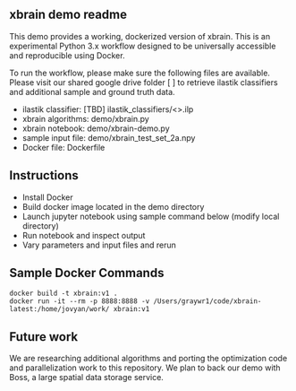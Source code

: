 ## xbrain demo readme

This demo provides a working, dockerized version of xbrain.  This is an experimental Python 3.x workflow designed to be universally accessible and reproducible using Docker.

To run the workflow, please make sure the following files are available.  Please visit our shared google drive folder [ ] to retrieve ilastik classifiers and additional sample and ground truth data.

- ilastik classifier:  [TBD] ilastik_classifiers/<>.ilp
- xbrain algorithms:  demo/xbrain.py
- xbrain notebook:  demo/xbrain-demo.py
- sample input file:  demo/xbrain_test_set_2a.npy
- Docker file:  Dockerfile

## Instructions

- Install Docker
- Build docker image located in the demo directory
- Launch jupyter notebook using sample command below (modify local directory)
- Run notebook and inspect output
- Vary parameters and input files and rerun

## Sample Docker Commands

~~~
docker build -t xbrain:v1 .
docker run -it --rm -p 8888:8888 -v /Users/graywr1/code/xbrain-latest:/home/jovyan/work/ xbrain:v1
~~~

## Future work

We are researching additional algorithms and porting the optimization code and parallelization work to this repository.  We plan to back our demo with Boss, a large spatial data storage service.

